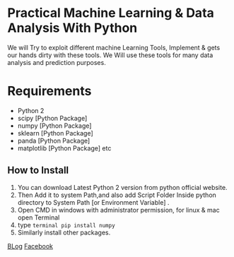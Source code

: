 # Practical Machine Learning & Data Analysis With Python

We will Try to exploit different machine Learning Tools, Implement & gets our hands dirty with these tools.
We Will use these tools for many data analysis and prediction purposes.

# Requirements
 * Python 2
 * scipy [Python Package]
 * numpy [Python Package]
 * sklearn [Python Package]
 * panda [Python Package]
 * matplotlib [Python Package]
 etc
 
 ## How to Install
 1. You can download Latest Python 2 version from python official website.
 2. Then Add it to system Path,and also add Script Folder Inside python directory to System Path [or Environment Variable] .
 3. Open CMD in windows with administrator permission, for linux & mac open Terminal
 4. type ```terminal pip install numpy ```
 5. Similarly install other packages.

 [BLog](http://www.codecops.in/)
 [Facebook](https://www.facebook.com/codecops/)